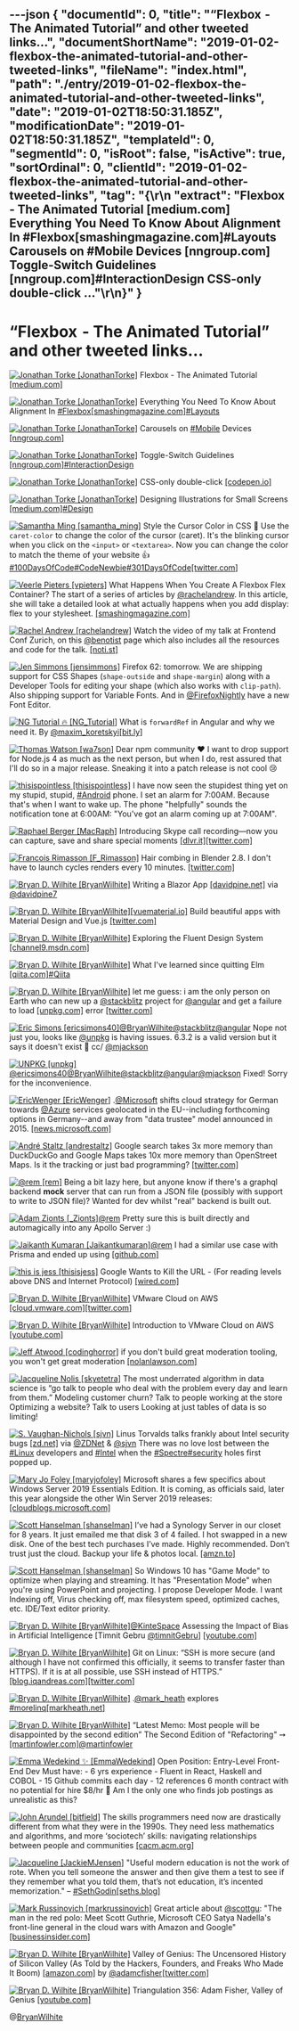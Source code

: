 ---json
{
  "documentId": 0,
  "title": "“Flexbox  - The Animated Tutorial” and other tweeted links…",
  "documentShortName": "2019-01-02-flexbox-the-animated-tutorial-and-other-tweeted-links",
  "fileName": "index.html",
  "path": "./entry/2019-01-02-flexbox-the-animated-tutorial-and-other-tweeted-links",
  "date": "2019-01-02T18:50:31.185Z",
  "modificationDate": "2019-01-02T18:50:31.185Z",
  "templateId": 0,
  "segmentId": 0,
  "isRoot": false,
  "isActive": true,
  "sortOrdinal": 0,
  "clientId": "2019-01-02-flexbox-the-animated-tutorial-and-other-tweeted-links",
  "tag": "{\r\n  \"extract\": \"Flexbox  - The Animated Tutorial [medium.com] Everything You Need To Know About Alignment In #Flexbox[smashingmagazine.com]#Layouts Carousels on #Mobile Devices [nngroup.com] Toggle-Switch Guidelines [nngroup.com]#InteractionDesign CSS-only double-click ...\"\r\n}"
}
---

# “Flexbox  - The Animated Tutorial” and other tweeted links…

[<img alt="Jonathan Torke [JonathanTorke]" src="https://songhay.blob.core.windows.net:443/shared-social-twitter/JonathanTorke.jpg">](https://jonathantorke.me/) Flexbox - The Animated Tutorial [[medium.com]](https://medium.com/@js_tut/flexbox-the-animated-tutorial-8075cbe4c1b2)

[<img alt="Jonathan Torke [JonathanTorke]" src="https://songhay.blob.core.windows.net:443/shared-social-twitter/JonathanTorke.jpg">](https://jonathantorke.me/) Everything You Need To Know About Alignment In [#Flexbox](http://twitter.com/search?q='%23Flexbox)[[smashingmagazine.com]](https://www.smashingmagazine.com/2018/08/flexbox-alignment/)[#Layouts](http://twitter.com/search?q='%23Layouts)

[<img alt="Jonathan Torke [JonathanTorke]" src="https://songhay.blob.core.windows.net:443/shared-social-twitter/JonathanTorke.jpg">](https://jonathantorke.me/) Carousels on [#Mobile](http://twitter.com/search?q='%23Mobile) Devices [[nngroup.com]](https://www.nngroup.com/articles/mobile-carousels/)

[<img alt="Jonathan Torke [JonathanTorke]" src="https://songhay.blob.core.windows.net:443/shared-social-twitter/JonathanTorke.jpg">](https://jonathantorke.me/) Toggle-Switch Guidelines [[nngroup.com]](https://www.nngroup.com/articles/toggle-switch-guidelines/)[#InteractionDesign](http://twitter.com/search?q='%23InteractionDesign)

[<img alt="Jonathan Torke [JonathanTorke]" src="https://songhay.blob.core.windows.net:443/shared-social-twitter/JonathanTorke.jpg">](https://jonathantorke.me/) CSS-only double-click [[codepen.io]](https://codepen.io/MartijnCuppens/full/GZWgaQ/)

[<img alt="Jonathan Torke [JonathanTorke]" src="https://songhay.blob.core.windows.net:443/shared-social-twitter/JonathanTorke.jpg">](https://jonathantorke.me/) Designing Illustrations for Small Screens [[medium.com]](https://medium.com/@megdraws/designing-illustrations-for-small-screens-a352a5712fa0)[#Design](http://twitter.com/search?q='%23Design)

[<img alt="Samantha Ming [samantha_ming]" src="https://songhay.blob.core.windows.net:443/shared-social-twitter/samantha_ming.jpg">](https://www.samanthaming.com/) Style the Cursor Color in CSS 🤩 Use the `caret-color` to change the color of the cursor (caret). It's the blinking cursor when you click on the `<input>` or `<textarea>`. Now you can change the color to match the theme of your website 👍 [#100DaysOfCode](http://twitter.com/search?q='%23100DaysOfCode)[#CodeNewbie](http://twitter.com/search?q='%23CodeNewbie)[#301DaysOfCode](http://twitter.com/search?q='%23301DaysOfCode)[[twitter.com]](https://twitter.com/samantha_ming/status/1035961748317073408/photo/1)

[<img alt="Veerle Pieters [vpieters]" src="https://songhay.blob.core.windows.net:443/shared-social-twitter/vpieters.png">](http://veerle.duoh.com/) What Happens When You Create A Flexbox Flex Container? The start of a series of articles by [@rachelandrew](http://twitter.com/@rachelandrew). In this article, she will take a detailed look at what actually happens when you add display: flex to your stylesheet. [[smashingmagazine.com]](https://www.smashingmagazine.com/2018/08/flexbox-display-flex-container/)

[<img alt="Rachel Andrew [rachelandrew]" src="https://songhay.blob.core.windows.net:443/shared-social-twitter/rachelandrew.jpg">](https://rachelandrew.co.uk/) Watch the video of my talk at Frontend Conf Zurich, on this [@benotist](http://twitter.com/@benotist) page which also includes all the resources and code for the talk. [[noti.st]](https://noti.st/rachelandrew/vXGvXa/unlocking-the-power-of-css-grid-layout)

[<img alt="Jen Simmons [jensimmons]" src="https://songhay.blob.core.windows.net:443/shared-social-twitter/jensimmons.jpg">](http://youtube.com/layoutland) Firefox 62: tomorrow. We are shipping support for CSS Shapes (`shape-outside` and `shape-margin`) along with a Developer Tools for editing your shape (which also works with `clip-path`). Also shipping support for Variable Fonts. And in [@FirefoxNightly](http://twitter.com/@FirefoxNightly) have a new Font Editor.

[<img alt="NG Tutorial 🔥 [NG_Tutorial]" src="https://songhay.blob.core.windows.net:443/shared-social-twitter/NG_Tutorial.jpg">](https://twitter.com/NG_Tutorial) What is `forwardRef` in Angular and why we need it. By [@maxim_koretskyi](http://twitter.com/@maxim_koretskyi)[[bit.ly]](http://bit.ly/2tCEAxr)

[<img alt="Thomas Watson [wa7son]" src="https://songhay.blob.core.windows.net:443/shared-social-twitter/wa7son.jpeg">](https://wa.tson.dk/) Dear npm community ❤️ I want to drop support for Node.js 4 as much as the next person, but when I do, rest assured that I'll do so in a major release. Sneaking it into a patch release is not cool 😢

[<img alt="thisispointless [thisispointless]" src="https://songhay.blob.core.windows.net:443/shared-social-twitter/thisispointless.jpg">](https://twitter.com/thisispointless) I have now seen the stupidest thing yet on my stupid, stupid, [#Android](http://twitter.com/search?q='%23Android) phone. I set an alarm for 7:00AM. Because that's when I want to wake up. The phone "helpfully" sounds the notification tone at 6:00AM: "You've got an alarm coming up at 7:00AM".

[<img alt="Raphael Berger [MacRaph]" src="https://songhay.blob.core.windows.net:443/shared-social-twitter/MacRaph.jpg">](https://twitter.com/MacRaph) Introducing Skype call recording—now you can capture, save and share special moments [[dlvr.it]](http://dlvr.it/QjD7Xx)[[twitter.com]](https://twitter.com/MacRaph/status/1037388224040038400/photo/1)

[<img alt="Francois Rimasson [F_Rimasson]" src="https://songhay.blob.core.windows.net:443/shared-social-twitter/F_Rimasson.jpg">](https://www.artstation.com/rimasson) Hair combing in Blender 2.8. I don't have to launch cycles renders every 10 minutes. [[twitter.com]](https://twitter.com/F_Rimasson/status/1037418926760706051/photo/1)

[<img alt="Bryan D. Wilhite [BryanWilhite]" src="https://songhay.blob.core.windows.net:443/shared-social-twitter/BryanWilhite.jpeg">](http://songhayblog.azurewebsites.net/) Writing a Blazor App [[davidpine.net]](https://davidpine.net/blog/blazing-chuck/) via [@davidpine7](http://twitter.com/@davidpine7)

[<img alt="Bryan D. Wilhite [BryanWilhite]" src="https://songhay.blob.core.windows.net:443/shared-social-twitter/BryanWilhite.jpeg">](http://songhayblog.azurewebsites.net/)[[vuematerial.io]](http://vuematerial.io) Build beautiful apps with Material Design and Vue.js [[twitter.com]](https://twitter.com/BryanWilhite/status/1037384946220855296/photo/1)

[<img alt="Bryan D. Wilhite [BryanWilhite]" src="https://songhay.blob.core.windows.net:443/shared-social-twitter/BryanWilhite.jpeg">](http://songhayblog.azurewebsites.net/) Exploring the Fluent Design System [[channel9.msdn.com]](https://channel9.msdn.com/Shows/On-NET/Exploring-the-Fluent-Design-System)

[<img alt="Bryan D. Wilhite [BryanWilhite]" src="https://songhay.blob.core.windows.net:443/shared-social-twitter/BryanWilhite.jpeg">](http://songhayblog.azurewebsites.net/) What I've learned since quitting Elm [[qiita.com]](https://qiita.com/kimagure/items/93a42d67a8833f99fe2e)[#Qiita](http://twitter.com/search?q='%23Qiita)

[<img alt="Bryan D. Wilhite [BryanWilhite]" src="https://songhay.blob.core.windows.net:443/shared-social-twitter/BryanWilhite.jpeg">](http://songhayblog.azurewebsites.net/) let me guess: i am the only person on Earth who can new up a [@stackblitz](http://twitter.com/@stackblitz) project for [@angular](http://twitter.com/@angular) and get a failure to load [[unpkg.com]](http://unpkg.com/rxjs@6.3.2/?json) error [[twitter.com]](https://twitter.com/BryanWilhite/status/1037470221399801856/photo/1)

[<img alt="Eric Simons [ericsimons40]" src="https://songhay.blob.core.windows.net:443/shared-social-twitter/ericsimons40.jpg">](http://esft.com/)[@BryanWilhite](http://twitter.com/@BryanWilhite)[@stackblitz](http://twitter.com/@stackblitz)[@angular](http://twitter.com/@angular) Nope not just you, looks like [@unpkg](http://twitter.com/@unpkg) is having issues. 6.3.2 is a valid version but it says it doesn't exist 🤔 cc/ [@mjackson](http://twitter.com/@mjackson)

[<img alt="UNPKG [unpkg]" src="https://songhay.blob.core.windows.net:443/shared-social-twitter/unpkg.jpg">](https://unpkg.com/)[@ericsimons40](http://twitter.com/@ericsimons40)[@BryanWilhite](http://twitter.com/@BryanWilhite)[@stackblitz](http://twitter.com/@stackblitz)[@angular](http://twitter.com/@angular)[@mjackson](http://twitter.com/@mjackson) Fixed! Sorry for the inconvenience.

[<img alt="EricWenger [EricWenger]" src="https://songhay.blob.core.windows.net:443/shared-social-twitter/EricWenger.jpg">](http://ericwenger.tumblr.com/) .[@Microsoft](http://twitter.com/@Microsoft) shifts cloud strategy for German towards [@Azure](http://twitter.com/@Azure) services geolocated in the EU--including forthcoming options in Germany--and away from "data trustee" model announced in 2015. [[news.microsoft.com]](https://news.microsoft.com/europe/2018/08/31/microsoft-to-deliver-cloud-services-from-new-datacentres-in-germany-in-2019-to-meet-evolving-customer-needs)

[<img alt="André Staltz [andrestaltz]" src="https://songhay.blob.core.windows.net:443/shared-social-twitter/andrestaltz.jpg">](https://staltz.com/) Google search takes 3x more memory than DuckDuckGo and Google Maps takes 10x more memory than OpenStreet Maps. Is it the tracking or just bad programming? [[twitter.com]](https://twitter.com/dominictarr/status/1037107791385645059)

[<img alt="@rem [rem]" src="https://songhay.blob.core.windows.net:443/shared-social-twitter/rem.jpeg">](http://remysharp.com/) Being a bit lazy here, but anyone know if there's a graphql backend **mock** server that can run from a JSON file (possibly with support to write to JSON file)? Wanted for dev whilst "real" backend is built out.

[<img alt="Adam Zionts [_Zionts]" src="https://songhay.blob.core.windows.net:443/shared-social-twitter/_Zionts.jpg">](https://twitter.com/_Zionts)[@rem](http://twitter.com/@rem) Pretty sure this is built directly and automagically into any Apollo Server :)

[<img alt="Jaikanth Kumaran [Jaikantkumaran]" src="https://songhay.blob.core.windows.net:443/shared-social-twitter/Jaikantkumaran.jpg">](https://www.tech47.in/)[@rem](http://twitter.com/@rem) I had a similar use case with Prisma and ended up using [[github.com]](https://github.com/APIs-guru/graphql-faker)

[<img alt="this is jess [thisisjess]" src="https://songhay.blob.core.windows.net:443/shared-social-twitter/thisisjess.png">](http://www.thisisjess.com/) Google Wants to Kill the URL - (For reading levels above DNS and Internet Protocol) [[wired.com]](https://www.wired.com/story/google-wants-to-kill-the-url/)

[<img alt="Bryan D. Wilhite [BryanWilhite]" src="https://songhay.blob.core.windows.net:443/shared-social-twitter/BryanWilhite.jpeg">](http://songhayblog.azurewebsites.net/) VMware Cloud on AWS [[cloud.vmware.com]](https://cloud.vmware.com/vmc-aws?mid=21788&eid=CVMW2000003757100)[[twitter.com]](https://twitter.com/BryanWilhite/status/1035267764418621440/photo/1)

[<img alt="Bryan D. Wilhite [BryanWilhite]" src="https://songhay.blob.core.windows.net:443/shared-social-twitter/BryanWilhite.jpeg">](http://songhayblog.azurewebsites.net/) Introduction to VMware Cloud on AWS [[youtube.com]](https://www.youtube.com/watch?v=zkgMEuiD5rc)

[<img alt="Jeff Atwood [codinghorror]" src="https://songhay.blob.core.windows.net:443/shared-social-twitter/codinghorror.png">](http://blog.codinghorror.com/) if you don't build great moderation tooling, you won't get great moderation [[nolanlawson.com]](https://nolanlawson.com/2018/08/31/mastodon-and-the-challenges-of-abuse-in-a-federated-system/)

[<img alt="Jacqueline Nolis [skyetetra]" src="https://songhay.blob.core.windows.net:443/shared-social-twitter/skyetetra.jpg">](http://jnolis.com/) The most underrated algorithm in data science is “go talk to people who deal with the problem every day and learn from them.” Modeling customer churn? Talk to people working at the store Optimizing a website? Talk to users Looking at just tables of data is so limiting!

[<img alt="S. Vaughan-Nichols [sjvn]" src="https://songhay.blob.core.windows.net:443/shared-social-twitter/sjvn.jpg">](http://practical-tech.com/) Linus Torvalds talks frankly about Intel security bugs [[zd.net]](https://zd.net/2N7PW8J) via [@ZDNet](http://twitter.com/@ZDNet) & [@sjvn](http://twitter.com/@sjvn) ​There was no love lost between the [#Linux](http://twitter.com/search?q='%23Linux) developers and [#Intel](http://twitter.com/search?q='%23Intel) when the [#Spectre](http://twitter.com/search?q='%23Spectre)[#security](http://twitter.com/search?q='%23security) holes first popped up.

[<img alt="Mary Jo Foley [maryjofoley]" src="https://songhay.blob.core.windows.net:443/shared-social-twitter/maryjofoley.png">](http://blogs.zdnet.com/microsoft) Microsoft shares a few specifics about Windows Server 2019 Essentials Edition. It is coming, as officials said, later this year alongside the other Win Server 2019 releases: [[cloudblogs.microsoft.com]](https://cloudblogs.microsoft.com/windowsserver/2018/09/05/windows-server-2019-essentials-update/)

[<img alt="Scott Hanselman [shanselman]" src="https://songhay.blob.core.windows.net:443/shared-social-twitter/shanselman.jpg">](http://hanselman.com/) I’ve had a Synology Server in our closet for 8 years. It just emailed me that disk 3 of 4 failed. I hot swapped in a new disk. One of the best tech purchases I’ve made. Highly recommended. Don’t trust just the cloud. Backup your life & photos local. [[amzn.to]](http://amzn.to/2fzrr4q)

[<img alt="Scott Hanselman [shanselman]" src="https://songhay.blob.core.windows.net:443/shared-social-twitter/shanselman.jpg">](http://hanselman.com/) So Windows 10 has "Game Mode" to optimize when playing and streaming. It has "Presentation Mode" when you're using PowerPoint and projecting. I propose Developer Mode. I want Indexing off, Virus checking off, max filesystem speed, optimized caches, etc. IDE/Text editor priority.

[<img alt="Bryan D. Wilhite [BryanWilhite]" src="https://songhay.blob.core.windows.net:443/shared-social-twitter/BryanWilhite.jpeg">](http://songhayblog.azurewebsites.net/)[@KinteSpace](http://twitter.com/@KinteSpace) Assessing the Impact of Bias in Artificial Intelligence [Timnit Gebru [@timnitGebru](http://twitter.com/@timnitGebru)] [[youtube.com]](https://www.youtube.com/watch?v=WP9oOxWQDc4)

[<img alt="Bryan D. Wilhite [BryanWilhite]" src="https://songhay.blob.core.windows.net:443/shared-social-twitter/BryanWilhite.jpeg">](http://songhayblog.azurewebsites.net/) Git on Linux: “SSH is more secure (and although I have not confirmed this officially, it seems to transfer faster than HTTPS). If it is at all possible, use SSH instead of HTTPS.” [[blog.iqandreas.com]](http://blog.iqandreas.com/git/storing-https-authentication-in-ubuntu-and-arch-linux/)[[twitter.com]](https://twitter.com/BryanWilhite/status/1034892976240058368/photo/1)

[<img alt="Bryan D. Wilhite [BryanWilhite]" src="https://songhay.blob.core.windows.net:443/shared-social-twitter/BryanWilhite.jpeg">](http://songhayblog.azurewebsites.net/) .[@mark_heath](http://twitter.com/@mark_heath) explores [#morelinq](http://twitter.com/search?q='%23morelinq)[[markheath.net]](https://markheath.net/category/MoreLINQ)

[<img alt="Bryan D. Wilhite [BryanWilhite]" src="https://songhay.blob.core.windows.net:443/shared-social-twitter/BryanWilhite.jpeg">](http://songhayblog.azurewebsites.net/) “Latest Memo: Most people will be disappointed by the second edition” The Second Edition of "Refactoring" ➙ [[martinfowler.com]](https://martinfowler.com/articles/refactoring-2nd-ed.html)[@martinfowler](http://twitter.com/@martinfowler)

[<img alt="Emma Wedekind ✨ [EmmaWedekind]" src="https://songhay.blob.core.windows.net:443/shared-social-twitter/EmmaWedekind.jpg">](https://www.instagram.com/emmawedekind/) Open Position: Entry-Level Front-End Dev Must have: - 6 yrs experience - Fluent in React, Haskell and COBOL - 15 Github commits each day - 12 references 6 month contract with no potential for hire $8/hr 🤔 Am I the only one who finds job postings as unrealistic as this?

[<img alt="John Arundel [bitfield]" src="https://songhay.blob.core.windows.net:443/shared-social-twitter/bitfield.jpeg">](http://bitfieldconsulting.com/about) The skills programmers need now are drastically different from what they were in the 1990s. They need less mathematics and algorithms, and more ‘sociotech’ skills: navigating relationships between people and communities [[cacm.acm.org]](https://cacm.acm.org/magazines/2018/7/229044-we-are-done-with-hacking/fulltext)

[<img alt="Jacqueline [JackieMJensen]" src="https://songhay.blob.core.windows.net:443/shared-social-twitter/JackieMJensen.jpg">](https://t.co/dsKUTUWYHQ) "Useful modern education is not the work of rote. When you tell someone the answer and then give them a test to see if they remember what you told them, that’s not education, it’s incented memorization." – [#SethGodin](http://twitter.com/search?q='%23SethGodin)[[seths.blog]](https://seths.blog/2018/09/the-trick-question/)

[<img alt="Mark Russinovich [markrussinovich]" src="https://songhay.blob.core.windows.net:443/shared-social-twitter/markrussinovich.jpg">](http://www.markrussinovich.com/) Great article about [@scottgu](http://twitter.com/@scottgu): "The man in the red polo: Meet Scott Guthrie, Microsoft CEO Satya Nadella's front-line general in the cloud wars with Amazon and Google" [[businessinsider.com]](https://www.businessinsider.com/microsoft-executive-vp-scott-guthrie-on-working-with-satya-nadella-the-cloud-wars-and-his-red-polo-2018-8?utm_source=twitter&utm_medium=referral&utm_content=topbar&utm_term=mobile)

[<img alt="Bryan D. Wilhite [BryanWilhite]" src="https://songhay.blob.core.windows.net:443/shared-social-twitter/BryanWilhite.jpeg">](http://songhayblog.azurewebsites.net/) Valley of Genius: The Uncensored History of Silicon Valley (As Told by the Hackers, Founders, and Freaks Who Made It Boom) [[amazon.com]](https://www.amazon.com/Valley-Genius-Uncensored-History-Founders-ebook/dp/B0769XXGXX?SubscriptionId=1SW6D7X6ZXXR92KVX0G2&tag=thekintespacec00&linkCode=xm2&camp=2025&creative=165953&creativeASIN=B0769XXGXX) by [@adamcfisher](http://twitter.com/@adamcfisher)[[twitter.com]](https://twitter.com/BryanWilhite/status/1034973571326464000/photo/1)

[<img alt="Bryan D. Wilhite [BryanWilhite]" src="https://songhay.blob.core.windows.net:443/shared-social-twitter/BryanWilhite.jpeg">](http://songhayblog.azurewebsites.net/) Triangulation 356: Adam Fisher, Valley of Genius [[youtube.com]](https://www.youtube.com/watch?v=xTqe2ACcwVQ)

@[BryanWilhite](https://twitter.com/BryanWilhite)

